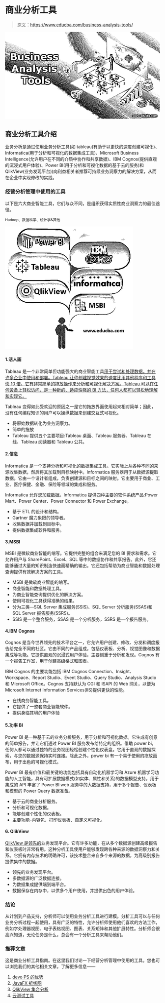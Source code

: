 # 商业分析工具

> 原文：<https://www.educba.com/business-analysis-tools/>

![business anlysis tools](img/f1953e9c8e9f56c7fece6b9c35fc91e5.png)



## 商业分析工具介绍

业务分析是通过使用业务分析工具(如 tableau(有助于以更快的速度创建可视化)、Informatica(用于分析和可视化的数据集成工具)、Microsoft Business Intelligence(允许用户在不同的介质中协作和共享数据)、IBM Cognos(提供直观的沉浸式用户体验)、Power BI(用于分析和可视化数据的基于云的服务)和 QlikView(业务发现平台))向利益相关者推荐可持续业务洞察力的解决方案，从而在企业中实现修改的实践。

### 经营分析管理中使用的工具

以下是六大商业智能工具，它们与众不同，是组织获得实质性商业洞察力的最佳途径。

<small>Hadoop、数据科学、统计学&其他</small>

![business anlysis types](img/3ff2f2d97eebde64f8926131562017ec.png)



#### 1.活人画

Tableau 是一个非常简单但功能强大的商业智能工具[用于尝试和处理数据，并在许多企业中使用和部署。Tableau 让你创建视觉效果的速度比用其他程序和工具快 10 倍。它有非常简单的拖放操作来分析和可视化解决方案。Tableau 可以在任何设备上轻松访问，是一种新的、适应性强的 BI 方法，任何人都可以轻松地理解和实现它。](https://www.educba.com/what-is-business-intelligence/)

Tableau 变得如此受欢迎的原因之一是它的拖放界面使用起来相对简单；因此，没有任何编程知识的用户可以操纵数据来创建交互式可视化。

*   将原始数据转化为业务洞察力。
*   简单的拖放
*   Tableau 提供五个主要项目:Tableau 桌面、Tableau 服务器、Tableau 在线、Tableau 阅读器和 Tableau 公共。

#### 2.信息

Informatica 是一个支持分析和可视化的数据集成工具。它实际上从各种不同的来源收集数据，然后将其加载到目标映射中。Informatica 服务器用于从数据源提取数据。它由一个设计者组成，负责创建源和目标之间的映射。它主要用于商业、工业、医疗保健、金融、保险等领域的集成和服务。

Informatica 允许您加载数据。Informatica 提供四种主要的软件系统产品:Power Mart、Power Center、Power Connector 和 Power Exchange。

*   基于 ETL 的设计和结构。
*   Gartner 魔力象限的领导者。
*   收集数据并加载到目标中。
*   提供数据集成软件和服务。

#### 3.MSBI

MSBI 是微软商业智能的缩写。它提供完整的组合来满足您的 BI 要求和需求。它允许用户与 SharePoint、Excel、SQL 等中的数据协作和共享报告。此外，它还能够通过大量的知识制造快速而精确的输出。它还包括帮助为商业智能和数据处理查询提供有效解决方案的工具。

*   MSBI 是微软商业智能的缩写。
*   商业智能和数据处理工具。
*   为商业智能查询提供优化的解决方案。
*   使用可视化工具获得准确的结果。
*   分为三类—SQL Server 集成服务(SSIS)、SQL Server 分析服务(SSAS)和 SQL Server 报告服务(SSRS)。
*   SSIS 是一个整合服务，SSAS 是一个分析服务，SSRS 是一个报告服务。

#### 4.IBM Cognos

Cognos 是当今世界领先的技术平台之一，它允许用户创建、修改、分发和调度报告给完全不同的社区。它由不同的产品组成，包括仪表板、分析、视觉图像和数据集成等功能。它提供直观的沉浸式用户体验，主要侧重于分析和发现。Cognos 有一个报告工作室，用于创建高级格式和图表。

IBM Cognos 的主要功能包括 IBM Cognos Connection、Insight、Workspace、Report Studio、Event Studio、Query Studio、Analysis Studio 和 Microsoft Office。Cognos 支持默认为 CGI 和 ISAPI 的 Web 网关，以便为 Microsoft Internet Information Services(IIS)提供更快的性能。

*   在线商务智能工具。
*   它提供了一整套商业智能软件。
*   提供身临其境的用户体验

#### 5.功率 BI

Power BI 是一种基于云的业务分析服务，用于分析和可视化数据。它生成有创意的简单报告，并让它们通过 Power BI 服务发布给特定的组织。借助 power bi，任何人都可以通过独特的业务视图轻松创建个性化仪表盘。它用于直观的数据探索，与您的数据源保持实时连接。除此之外，power bi 有一个易于使用的拖放画布，用于出色的可视化模式。

Power BI 最有价值和最关键的功能包括具有自动化机器学习和 Azure 机器学习功能的人工智能，具有可扩展数据模式(如实体、属性和关系)的数据模型支持，用于集成的 API 丰富了 Power BI web 服务中的大数据支持，用于多个报告、仪表板和模型的 Power Query 数据准备。

*   基于云的商业分析服务。
*   分析和可视化数据。
*   能够创建个性化的仪表板。
*   主要功能–内容包、打印仪表板、自定义可视化。

#### 6\. QlikView

[QlikView 是领先的](https://www.educba.com/what-is-qlikview/)业务发现平台。它有许多功能，在从多个数据源创建高级报告和仪表板时非常有用。这种分析工具使用户能够发现跨各种来源的数据洞察力和关系。它拥有内存技术的明确许可，该技术整合来自多个来源的数据，为高级别报告提供集中的数据。

*   领先的业务发现平台。
*   多数据源的广泛数据连接。
*   为数据集成提供端到端平台。
*   数据保存在内存中，以供多个用户使用，并提供出色的用户体验。

### 结论

从计划到产品支持，分析师可以使用业务分析工具进行建模。分析工具可以与任何业务分析过程一起使用，具有广泛的特性，允许分析师使用他们喜欢的方法工作，例如字处理器视图、电子表格视图、图表、关系矩阵和其他扩展特性。分析师会很高兴知道，无论任务是什么，总会有一个分析工具来帮助他们。

### 推荐文章

这是商业分析工具指南。在这里我们讨论一下经营分析管理中使用的工具。您也可以浏览我们的其他相关文章，了解更多信息——

1.  [devo PS 的优势](https://www.educba.com/advantages-of-devops/)
2.  [JavaFX 折线图](https://www.educba.com/javafx-line-chart/)
3.  [QlikView 集合分析](https://www.educba.com/qlikview-set-analysis/)
4.  [云测试工具](https://www.educba.com/cloud-testing-tools/)





